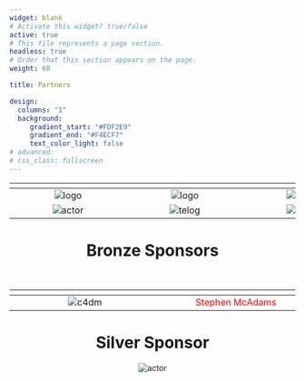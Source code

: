 ```yaml
---
widget: blank
# Activate this widget? true/false
active: true
# This file represents a page section.
headless: true
# Order that this section appears on the page.
weight: 60

title: Partners

design:
  columns: "1"
  background: 
     gradient_start: "#FDF2E9"
     gradient_end: "#F4ECF7"
     text_color_light: false
# advanced:
# css_class: fullscreen
---
```


<div align="center">

| <div style="width:190px"></div> | <div style="width:190px"></div> | <div style="width:190px"></div> | <div style="width:190px"></div> | <div style="width:190px"></div> |
| :---: | :---: | :---: | :---: | :---: |
| ![logo](logos/logo1.png) | ![logo](logos/logo-en.svg) | ![telog](logos/logo5.png) | ![qmul](logos/qmul.png) | ![uol](logos/logo3b.png)|
| ![actor](logos/logo4.png)| ![telog](logos/Schulich.png) | ![qmul](logos/seikilo-upperlogo2.png) | ![actor](logos/Gerovassiliou.png) | ![actor](logos/thesstour2.png) |  

<!-- ![logo](logos/sshrc.png) -->

# Bronze Sponsors
<br/>

| <div style="width:250px"></div> | <div style="width:250px"></div> | <div style="width:250px"></div> |
| :---: | :---: | :---: |
| ![c4dm](logos/c4dm.png) | <div style="color:red">Stephen McAdams</div> | ![c4dm2](logos/logo_makios.png) |


# Silver Sponsor
![actor](logos/DustBowl.png)
<br/>
  
</div>
